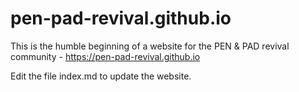# pen-pad-revival.github.io

This is the humble beginning of a website for the PEN &amp; PAD revival community - https://pen-pad-revival.github.io

Edit the file index.md to update the website.